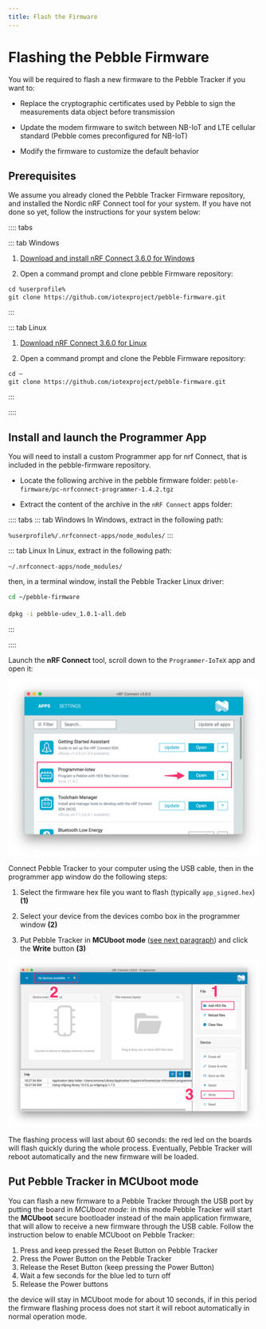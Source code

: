 ```yaml
---
title: Flash the Firmware
---
```


# Flashing the Pebble Firmware

You will be required to flash a new firmware to the Pebble Tracker if you want to:

- Replace the cryptographic certificates used by Pebble to sign the measurements data object before transmission

- Update the modem firmware to switch between NB-IoT and LTE cellular standard (Pebble comes preconfigured for NB-IoT)

- Modify the firmware to customize the default behavior

## Prerequisites

We assume you already cloned the Pebble Tracker Firmware repository, and installed the Nordic nRF Connect tool for your system. If you have not done so yet, follow the instructions for your system below:

:::: tabs

::: tab Windows

1. [Download and install nRF Connect 3.6.0 for Windows](https://www.nordicsemi.com/-/media/Software-and-other-downloads/Desktop-software/nRF-Connect-for-Desktop/3-6-0/nrfconnectsetup360ia32.exe)

2. Open a command prompt and clone pebble Firmware repository:

```
cd %userprofile%
git clone https://github.com/iotexproject/pebble-firmware.git
```

:::

::: tab Linux

1. [Download nRF Connect 3.6.0 for Linux](https://www.nordicsemi.com/-/media/Software-and-other-downloads/Desktop-software/nRF-Connect-for-Desktop/3-6-0/nrfconnect360x8664.AppImage)

2. Open a command prompt and clone the Pebble Firmware repository:

```
cd ~
git clone https://github.com/iotexproject/pebble-firmware.git
```

:::

::::

## Install and launch the Programmer App

You will need to install a custom Programmer app for nrf Connect, that is included in the pebble-firmware repository.

- Locate the following archive in the pebble firmware folder: `pebble-firmware/pc-nrfconnect-programmer-1.4.2.tgz`

- Extract the content of the archive in the `nRF Connect` apps folder:

:::: tabs
::: tab Windows
In Windows, extract in the following path:

`%userprofile%/.nrfconnect-apps/node_modules/`
:::

::: tab Linux
In Linux, extract in the following path:

`~/.nrfconnect-apps/node_modules/`

then, in a terminal window, install the Pebble Tracker Linux driver:

```sh
cd ~/pebble-firmware

dpkg -i pebble-udev_1.0.1-all.deb
```

:::

::::

Launch the **nRF Connect** tool, scroll down to the `Programmer-IoTeX` app and open it:

![](/img/developer/pebble-sdk/programmer_fig2.png)

Connect Pebble Tracker to your computer using the USB cable, then in the programmer app window do the following steps:

1. Select the firmware hex file you want to flash (typically `app_signed.hex`) **(1)**

2. Select your device from the devices combo box in the programmer window **(2)**

3. Put Pebble Tracker in **MCUboot mode** ([see next paragraph](#put-pebble-tracker-in-mcuboot-mode)) and click the **Write** button **(3)**

![](/img/developer/pebble-sdk/programmer_fig3.png)

The flashing process will last about 60 seconds: the red led on the boards will flash quickly during the whole process. Eventually, Pebble Tracker will reboot automatically and the new firmware will be loaded.

## Put Pebble Tracker in **MCUboot mode**

You can flash a new firmware to a Pebble Tracker through the USB port by putting the board in _MCUboot mode_: in this mode Pebble Tracker will start the **MCUboot** secure bootloader instead of the main application firmware, that will allow to receive a new firmware through the USB cable. Follow the instruction below to enable MCUboot on Pebble Tracker:

1. Press and keep pressed the Reset Button on Pebble Tracker
2. Press the Power Button on the Pebble Tracker
3. Release the Reset Button (keep pressing the Power Button)
4. Wait a few seconds for the blue led to turn off
5. Release the Power buttons

the device will stay in MCUboot mode for about 10 seconds, if in this period the firmware flashing process does not start it will reboot automatically in normal operation mode.
